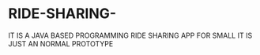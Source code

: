 # RIDE-SHARING-
IT IS A JAVA BASED PROGRAMMING RIDE SHARING APP FOR SMALL IT IS JUST AN NORMAL  PROTOTYPE
